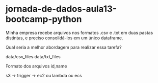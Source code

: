 # jornada-de-dados-aula13-bootcamp-python

Minha empresa recebe arquivos nos formatos .csv e .txt em duas pastas distintas, e preciso consolidá-los em um único dataframe.

Qual seria a melhor abordagem para realizar essa tarefa?

data/csv_files data/txt_files

Formato dos arquivos id,name

s3 -> trigger -> ec2 ou lambda ou ecs
